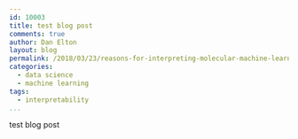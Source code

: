 ```yaml
---
id: 10003
title: test blog post
comments: true
author: Dan Elton
layout: blog
permalink: /2018/03/23/reasons-for-interpreting-molecular-machine-learning.html
categories:
  - data science
  - machine learning
tags:
  - interpretability
...
```


test blog post
